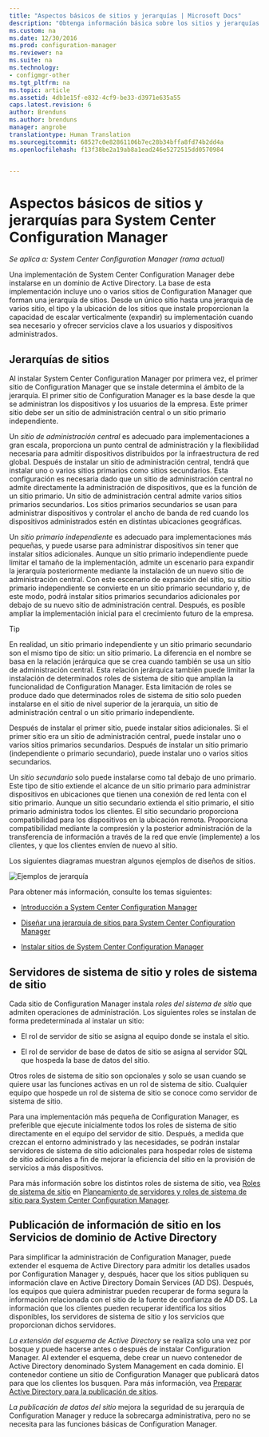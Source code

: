 ```yaml
---
title: "Aspectos básicos de sitios y jerarquías | Microsoft Docs"
description: "Obtenga información básica sobre los sitios y jerarquías de System Center Configuration Manager."
ms.custom: na
ms.date: 12/30/2016
ms.prod: configuration-manager
ms.reviewer: na
ms.suite: na
ms.technology:
- configmgr-other
ms.tgt_pltfrm: na
ms.topic: article
ms.assetid: 4db1e15f-e832-4cf9-be33-d3971e635a55
caps.latest.revision: 6
author: Brenduns
ms.author: brenduns
manager: angrobe
translationtype: Human Translation
ms.sourcegitcommit: 68527c0e82861106b7ec28b34bffa8fd74b2dd4a
ms.openlocfilehash: f13f38be2a19ab8a1ead246e5272515dd0570984


---
```

# <a name="fundamentals-of-sites-and-hierarchies-for-system-center-configuration-manager"></a>Aspectos básicos de sitios y jerarquías para System Center Configuration Manager

*Se aplica a: System Center Configuration Manager (rama actual)*

Una implementación de System Center Configuration Manager debe instalarse en un dominio de Active Directory. La base de esta implementación incluye uno o varios sitios de Configuration Manager que forman una jerarquía de sitios. Desde un único sitio hasta una jerarquía de varios sitio, el tipo y la ubicación de los sitios que instale proporcionan la capacidad de escalar verticalmente (expandir) su implementación cuando sea necesario y ofrecer servicios clave a los usuarios y dispositivos administrados.

## <a name="hierarchies-of-sites"></a>Jerarquías de sitios
Al instalar System Center Configuration Manager por primera vez, el primer sitio de Configuration Manager que se instale determina el ámbito de la jerarquía. El primer sitio de Configuration Manager es la base desde la que se administran los dispositivos y los usuarios de la empresa. Este primer sitio debe ser un sitio de administración central o un sitio primario independiente.  

 Un *sitio de administración central* es adecuado para implementaciones a gran escala, proporciona un punto central de administración y la flexibilidad necesaria para admitir dispositivos distribuidos por la infraestructura de red global. Después de instalar un sitio de administración central, tendrá que instalar uno o varios sitios primarios como sitios secundarios. Esta configuración es necesaria dado que un sitio de administración central no admite directamente la administración de dispositivos, que es la función de un sitio primario. Un sitio de administración central admite varios sitios primarios secundarios. Los sitios primarios secundarios se usan para administrar dispositivos y controlar el ancho de banda de red cuando los dispositivos administrados estén en distintas ubicaciones geográficas.  

 Un *sitio primario independiente* es adecuado para implementaciones más pequeñas, y puede usarse para administrar dispositivos sin tener que instalar sitios adicionales. Aunque un sitio primario independiente puede limitar el tamaño de la implementación, admite un escenario para expandir la jerarquía posteriormente mediante la instalación de un nuevo sitio de administración central. Con este escenario de expansión del sitio, su sitio primario independiente se convierte en un sitio primario secundario y, de este modo, podrá instalar sitios primarios secundarios adicionales por debajo de su nuevo sitio de administración central. Después, es posible ampliar la implementación inicial para el crecimiento futuro de la empresa.  

> [!TIP]  
>  En realidad, un sitio primario independiente y un sitio primario secundario son el mismo tipo de sitio: un sitio primario. La diferencia en el nombre se basa en la relación jerárquica que se crea cuando también se usa un sitio de administración central. Esta relación jerárquica también puede limitar la instalación de determinados roles de sistema de sitio que amplían la funcionalidad de Configuration Manager. Esta limitación de roles se produce dado que determinados roles de sistema de sitio solo pueden instalarse en el sitio de nivel superior de la jerarquía, un sitio de administración central o un sitio primario independiente.  

 Después de instalar el primer sitio, puede instalar sitios adicionales. Si el primer sitio era un sitio de administración central, puede instalar uno o varios sitios primarios secundarios. Después de instalar un sitio primario (independiente o primario secundario), puede instalar uno o varios sitios secundarios.  

 Un *sitio secundario* solo puede instalarse como tal debajo de uno primario. Este tipo de sitio extiende el alcance de un sitio primario para administrar dispositivos en ubicaciones que tienen una conexión de red lenta con el sitio primario. Aunque un sitio secundario extienda el sitio primario, el sitio primario administra todos los clientes. El sitio secundario proporciona compatibilidad para los dispositivos en la ubicación remota. Proporciona compatibilidad mediante la compresión y la posterior administración de la transferencia de información a través de la red que envíe (implemente) a los clientes, y que los clientes envíen de nuevo al sitio.  

 Los siguientes diagramas muestran algunos ejemplos de diseños de sitios.  

 ![Ejemplos de jerarquía](media/Hierarchy_examples.png)  

 Para obtener más información, consulte los temas siguientes:  

-   [Introducción a System Center Configuration Manager](../../core/understand/introduction.md)  

-   [Diseñar una jerarquía de sitios para System Center Configuration Manager](../../core/plan-design/hierarchy/design-a-hierarchy-of-sites.md)  

-   [Instalar sitios de System Center Configuration Manager](/sccm/core/servers/deploy/install/installing-sites)  

## <a name="site-system-servers-and-site-system-roles"></a>Servidores de sistema de sitio y roles de sistema de sitio  
 Cada sitio de Configuration Manager instala *roles del sistema de sitio* que admiten operaciones de administración. Los siguientes roles se instalan de forma predeterminada al instalar un sitio:

-   El rol de servidor de sitio se asigna al equipo donde se instala el sitio.

-   El rol de servidor de base de datos de sitio se asigna al servidor SQL que hospeda la base de datos del sitio.

Otros roles de sistema de sitio son opcionales y solo se usan cuando se quiere usar las funciones activas en un rol de sistema de sitio. Cualquier equipo que hospede un rol de sistema de sitio se conoce como servidor de sistema de sitio.  

 Para una implementación más pequeña de Configuration Manager, es preferible que ejecute inicialmente todos los roles de sistema de sitio directamente en el equipo del servidor de sitio. Después, a medida que crezcan el entorno administrado y las necesidades, se podrán instalar servidores de sistema de sitio adicionales para hospedar roles de sistema de sitio adicionales a fin de mejorar la eficiencia del sitio en la provisión de servicios a más dispositivos.  

 Para más información sobre los distintos roles de sistema de sitio, vea [Roles de sistema de sitio](../../core/plan-design/hierarchy/plan-for-site-system-servers-and-site-system-roles.md#bkmk_planroles) en [Planeamiento de servidores y roles de sistema de sitio para System Center Configuration Manager](../../core/plan-design/hierarchy/plan-for-site-system-servers-and-site-system-roles.md).

## <a name="publishing-site-information-to-active-directory-domain-services"></a>Publicación de información de sitio en los Servicios de dominio de Active Directory  
 Para simplificar la administración de Configuration Manager, puede extender el esquema de Active Directory para admitir los detalles usados por Configuration Manager y, después, hacer que los sitios publiquen su información clave en Active Directory Domain Services (AD DS). Después, los equipos que quiera administrar pueden recuperar de forma segura la información relacionada con el sitio de la fuente de confianza de AD DS. La información que los clientes pueden recuperar identifica los sitios disponibles, los servidores de sistema de sitio y los servicios que proporcionan dichos servidores.  

 *La extensión del esquema de Active Directory* se realiza solo una vez por bosque y puede hacerse antes o después de instalar Configuration Manager.   Al extender el esquema, debe crear un nuevo contenedor de Active Directory denominado System Management en cada dominio. El contenedor contiene un sitio de Configuration Manager que publicará datos para que los clientes los busquen. Para más información, vea [Preparar Active Directory para la publicación de sitios](../../core/plan-design/network/extend-the-active-directory-schema.md).  

 *La publicación de datos del sitio* mejora la seguridad de su jerarquía de Configuration Manager y reduce la sobrecarga administrativa, pero no se necesita para las funciones básicas de Configuration Manager.  



<!--HONumber=Dec16_HO5-->


